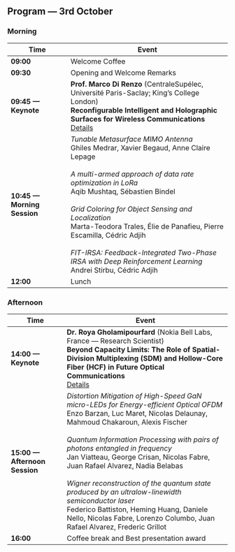 <section id="program">
  <h2>Program — 3rd October</h2>

  <h3>Morning</h3>
  <table>
    <thead>
      <tr>
        <th>Time</th>
        <th>Event</th>
      </tr>
    </thead>
    <tbody>
      <tr>
        <td><strong>09:00</strong></td>
        <td>Welcome Coffee</td>
      </tr>
      <tr>
        <td><strong>09:30</strong></td>
        <td>Opening and Welcome Remarks</td>
      </tr>
      <tr>
        <td><strong>09:45 — Keynote</strong></td>
        <td>
          <strong>Prof. Marco Di Renzo</strong> (CentraleSupélec, Université Paris-Saclay; King’s College London)<br>
          <strong>Reconfigurable Intelligent and Holographic Surfaces for Wireless Communications</strong><br>
          <a href="{{ '/speakers#marco-di-renzo' | relative_url }}">Details</a>
        </td>
      </tr>
      <tr>
        <td><strong>10:45 — Morning Session</strong></td>
        <td>
          <em>Tunable Metasurface MIMO Antenna</em><br>
          Ghiles Medrar, Xavier Begaud, Anne Claire Lepage
          <br><br>
          <em>A multi-armed approach of data rate optimization in LoRa</em><br>
          Aqib Mushtaq, Sébastien Bindel
          <br><br>
          <em>Grid Coloring for Object Sensing and Localization</em><br>
          Marta-Teodora Trales, Élie de Panafieu, Pierre Escamilla, Cédric Adjih
          <br><br>
          <em>FIT-IRSA: Feedback-Integrated Two-Phase IRSA with Deep Reinforcement Learning</em><br>
          Andrei Stirbu, Cédric Adjih
        </td>
      </tr>
      <tr>
        <td><strong>12:00</strong></td>
        <td>Lunch</td>
      </tr>
    </tbody>
  </table>

  <h3>Afternoon</h3>
  <table>
    <thead>
      <tr>
        <th>Time</th>
        <th>Event</th>
      </tr>
    </thead>
    <tbody>
      <tr>
        <td><strong>14:00 — Keynote</strong></td>
        <td>
          <strong>Dr. Roya Gholamipourfard</strong> (Nokia Bell Labs, France — Research Scientist)<br>
          <strong>Beyond Capacity Limits: The Role of Spatial-Division Multiplexing (SDM) and Hollow-Core Fiber (HCF) in Future Optical Communications</strong><br>
          <a href="{{ '/speakers#roya-gholamipourfard' | relative_url }}">Details</a>
        </td>
      </tr>
      <tr>
        <td><strong>15:00 — Afternoon Session</strong></td>
        <td>
          <em>Distortion Mitigation of High-Speed GaN micro-LEDs for Energy-efficient Optical OFDM</em><br>
          Enzo Barzan, Luc Maret, Nicolas Delaunay, Mahmoud Chakaroun, Alexis Fischer
          <br><br>
          <em>Quantum Information Processing with pairs of photons entangled in frequency</em><br>
          Jan Viatteau, George Crisan, Nicolas Fabre, Juan Rafael Alvarez, Nadia Belabas
          <br><br>
          <em>Wigner reconstruction of the quantum state produced by an ultralow-linewidth semiconductor laser</em><br>
          Federico Battiston, Heming Huang, Daniele Nello, Nicolas Fabre, Lorenzo Columbo, Juan Rafael Alvarez, Frederic Grillot
        </td>
      </tr>
      <tr>
        <td><strong>16:00</strong></td>
        <td>Coffee break and Best presentation award</td>
      </tr>
    </tbody>
  </table>
</section>
